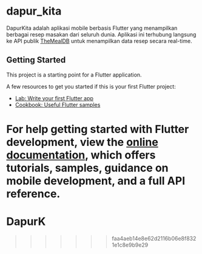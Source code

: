 
# dapur_kita

DapurKita adalah aplikasi mobile berbasis Flutter yang menampilkan berbagai resep masakan dari seluruh dunia. Aplikasi ini terhubung langsung ke API publik [TheMealDB](https://www.themealdb.com/) untuk menampilkan data resep secara real-time.

## Getting Started

This project is a starting point for a Flutter application.

A few resources to get you started if this is your first Flutter project:

- [Lab: Write your first Flutter app](https://docs.flutter.dev/get-started/codelab)
- [Cookbook: Useful Flutter samples](https://docs.flutter.dev/cookbook)

For help getting started with Flutter development, view the
[online documentation](https://docs.flutter.dev/), which offers tutorials,
samples, guidance on mobile development, and a full API reference.
=======
# DapurK
>>>>>>> faa4aeb14e8e62d2116b06e8f8321e1c8e9b9e29
